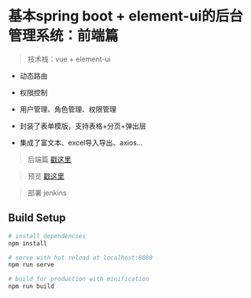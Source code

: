 # 基本spring boot + element-ui的后台管理系统：前端篇

> 技术栈：vue + element-ui

* 动态路由

* 权限控制

* 用户管理、角色管理、权限管理

* 封装了表单模版，支持表格+分页+弹出层

* 集成了富文本、excel导入导出、axios...

> 后端篇 [戳这里](https://github.com/zhazhjie/springboot-web-admin.git)

> 预览 [戳这里](https://flyss.top)

> 部署 jenkins

## Build Setup

``` bash
# install dependencies
npm install

# serve with hot reload at localhost:8080
npm run serve

# build for production with minification
npm run build

```
